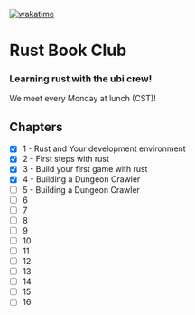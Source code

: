 [![wakatime](https://wakatime.com/badge/user/41388cf5-199b-46ef-ba4b-9d69e0dda390/project/d59d5801-d2ad-4e7b-8b78-de9834552cfc.svg)](https://wakatime.com/badge/user/41388cf5-199b-46ef-ba4b-9d69e0dda390/project/d59d5801-d2ad-4e7b-8b78-de9834552cfc)
# Rust Book Club
### Learning rust with the ubi crew!

We meet every Monday at lunch (CST)!

## Chapters

- [X] 1 - Rust and Your development environment
- [X] 2 - First steps with rust
- [X] 3 - Build your first game with rust
- [X] 4 - Building a Dungeon Crawler
- [ ] 5 - Building a Dungeon Crawler
- [ ] 6
- [ ] 7
- [ ] 8
- [ ] 9
- [ ] 10
- [ ] 11
- [ ] 12
- [ ] 13
- [ ] 14
- [ ] 15
- [ ] 16
